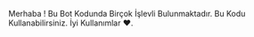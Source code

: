 Merhaba ! Bu Bot Kodunda Birçok İşlevli Bulunmaktadır. Bu Kodu Kullanabilirsiniz. İyi Kullanımlar ❤️.
